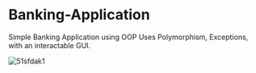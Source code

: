 # Banking-Application
Simple Banking Application using OOP
Uses Polymorphism, Exceptions, with an interactable GUI.

![51sfdak1](https://user-images.githubusercontent.com/107326899/179573239-14f86bd6-2600-4f19-bf36-c706b24c88f0.png)
